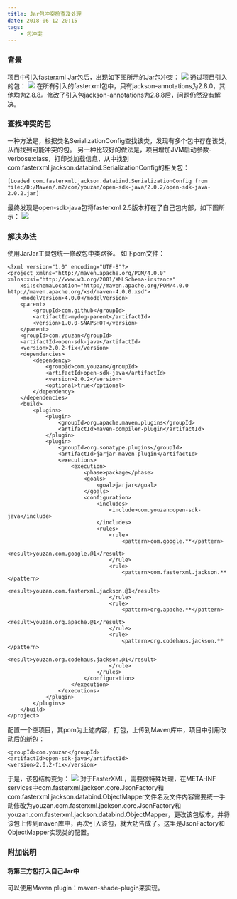 ```yaml
---
title: Jar包冲突检查及处理
date: 2018-06-12 20:15
tags:
    - 包冲突
---
```


### 背景
项目中引入fasterxml Jar包后，出现如下图所示的Jar包冲突：
![](/img/jar_packet_conflict/packet_conflict.png)
通过项目引入的包：
![](/img/jar_packet_conflict/external_libraries.png)
在所有引入的fasterxml包中，只有jackson-annotations为2.8.0，其他均为2.8.8。修改了引入包jackson-annotations为2.8.8后，问题仍然没有解决。

<!--more-->

### 查找冲突的包
一种方法是，根据类名SerializationConfig查找该类，发现有多个包中存在该类，从而找到可能冲突的包。
另一种比较好的做法是，项目增加JVM启动参数-verbose:class，打印类加载信息，从中找到com.fasterxml.jackson.databind.SerializationConfig的相关包：
```
[Loaded com.fasterxml.jackson.databind.SerializationConfig from file:/D:/Maven/.m2/com/youzan/open-sdk-java/2.0.2/open-sdk-java-2.0.2.jar]
```
最终发现是open-sdk-java包将fasterxml 2.5版本打在了自己包内部，如下图所示：
![](/img/jar_packet_conflict/youzhan_package.png)

### 解决办法
使用JarJar工具包统一修改包中类路径。
如下pom文件：
```
<?xml version="1.0" encoding="UTF-8"?>
<project xmlns="http://maven.apache.org/POM/4.0.0" xmlns:xsi="http://www.w3.org/2001/XMLSchema-instance"
	xsi:schemaLocation="http://maven.apache.org/POM/4.0.0 http://maven.apache.org/xsd/maven-4.0.0.xsd">
	<modelVersion>4.0.0</modelVersion>
	<parent>
		<groupId>com.github</groupId>
		<artifactId>mydog-parent</artifactId>
		<version>1.0.0-SNAPSHOT</version>
	</parent>
	<groupId>com.youzan</groupId>
	<artifactId>open-sdk-java</artifactId>
	<version>2.0.2-fix</version>
	<dependencies>
		<dependency>
			<groupId>com.youzan</groupId>
			<artifactId>open-sdk-java</artifactId>
			<version>2.0.2</version>
			<optional>true</optional>
		</dependency>
	</dependencies>
	<build>
		<plugins>
			<plugin>
				<groupId>org.apache.maven.plugins</groupId>
				<artifactId>maven-compiler-plugin</artifactId>
			</plugin>
			<plugin>
				<groupId>org.sonatype.plugins</groupId>
				<artifactId>jarjar-maven-plugin</artifactId>
				<executions>
					<execution>
						<phase>package</phase>
						<goals>
							<goal>jarjar</goal>
						</goals>
						<configuration>
							<includes>
								<include>com.youzan:open-sdk-java</include>
							</includes>
							<rules>
								<rule>
									<pattern>com.google.**</pattern>
									<result>youzan.com.google.@1</result>
								</rule>
								<rule>
									<pattern>com.fasterxml.jackson.**</pattern>
									<result>youzan.com.fasterxml.jackson.@1</result>
								</rule>
								<rule>
									<pattern>org.apache.**</pattern>
									<result>youzan.org.apache.@1</result>
								</rule>
								<rule>
									<pattern>org.codehaus.jackson.**</pattern>
									<result>youzan.org.codehaus.jackson.@1</result>
								</rule>
							</rules>
						</configuration>
					</execution>
				</executions>
			</plugin>
		</plugins>
	</build>
</project>
```
配置一个空项目，其pom为上述内容，打包，上传到Maven库中，项目中引用改动后的新包：
```
<groupId>com.youzan</groupId>
<artifactId>open-sdk-java</artifactId>
<version>2.0.2-fix</version>
```
于是，该包结构变为：
![](/img/jar_packet_conflict/youzhan_package_fix.png)
对于FasterXML，需要做特殊处理，在META-INF services中com.fasterxml.jackson.core.JsonFactory和com.fasterxml.jackson.databind.ObjectMapper文件名及文件内容需要统一手动修改为youzan.com.fasterxml.jackson.core.JsonFactory和youzan.com.fasterxml.jackson.databind.ObjectMapper，更改该包版本，并将该包上传到maven库中，再次引入该包，就大功告成了。这里是JsonFactory和ObjectMapper实现类的配置。

### 附加说明

#### 将第三方包打入自己Jar中
可以使用Maven plugin：maven-shade-plugin来实现。